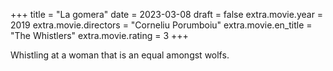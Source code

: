 +++
title = "La gomera"
date = 2023-03-08
draft = false
extra.movie.year = 2019
extra.movie.directors = "Corneliu Porumboiu"
extra.movie.en_title = "The Whistlers"
extra.movie.rating = 3
+++

Whistling at a woman that is an equal amongst wolfs.<!-- more -->
